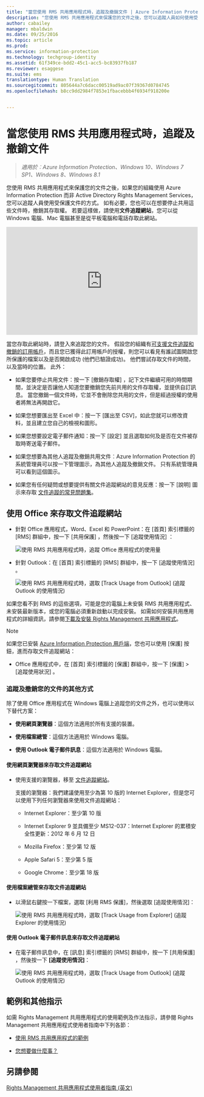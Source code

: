 ```yaml
---
title: "當您使用 RMS 共用應用程式時，追蹤及撤銷文件 | Azure Information Protection"
description: "您使用 RMS 共用應用程式來保護您的文件之後，您可以追蹤人員如何使用受保護的文件。 如有必要，您也可以在想要停止共用這些文件時，撤銷其存取權。"
author: cabailey
manager: mbaldwin
ms.date: 09/25/2016
ms.topic: article
ms.prod: 
ms.service: information-protection
ms.technology: techgroup-identity
ms.assetid: 61f349ce-bdd2-45c1-acc5-bc83937fb187
ms.reviewer: esaggese
ms.suite: ems
translationtype: Human Translation
ms.sourcegitcommit: 805644a7c6dacc00519ad9ac07f39367d0784745
ms.openlocfilehash: b8cc9dd2984f7853e1fbacebbb4f6934f918200e


---
```


# 當您使用 RMS 共用應用程式時，追蹤及撤銷文件

>*適用於︰Azure Information Protection、Windows 10、Windows 7 SP1、Windows 8、Windows 8.1*

您使用 RMS 共用應用程式來保護您的文件之後，如果您的組織使用 Azure Information Protection 而非 Active Directory Rights Management Services，您可以追蹤人員使用受保護文件的方式。 如有必要，您也可以在想要停止共用這些文件時，撤銷其存取權。 若要這樣做，請使用**文件追蹤網站**，您可以從 Windows 電腦、Mac 電腦甚至是從平板電腦和電話存取此網站。

<div style="padding-top: 56.25%; position: relative; width: 100%;">
<iframe style="position: absolute;top: 0;left: 0;right: 0;bottom: 0;" width="100%" height="100%" src="https://channel9.msdn.com/Series/Information-Protection/Azure-RMS-Document-Tracking-and-Revocation/player" frameborder="0" allowfullscreen></iframe>
</div>

當您存取此網站時，請登入來追蹤您的文件。 假設您的組織有[可支援文件追蹤和撤銷的訂用帳戶](https://go.microsoft.com/fwlink/?LinkId=827589)，而且您已獲得此訂用帳戶的授權，則您可以看見有誰試圖開啟您所保護的檔案以及是否開啟成功 (他們已驗證成功)。 他們嘗試存取文件的時間，以及當時的位置。 此外：

-   如果您要停止共用文件：按一下 [撤銷存取權] ，記下文件繼續可用的時間期間，並決定是否讓他人知道您要撤銷您先前共用的文件存取權，並提供自訂訊息。 當您撤銷一個文件時，它並不會刪除您共用的文件，但是經過授權的使用者將無法再開啟它。

-   如果您想要匯出至 Excel 中：按一下 [匯出至 CSV]，如此您就可以修改資料，並且建立您自己的檢視和圖形。

-   如果您想要設定電子郵件通知：按一下 [設定]  並且選取如何及是否在文件被存取時寄送電子郵件。

- 如果您想要為其他人追蹤及撤銷共用文件︰Azure Information Protection 的系統管理員可以按一下管理圖示，為其他人追蹤及撤銷文件。 只有系統管理員可以看到這個圖示。

-   如果您有任何疑問或想要提供有關文件追蹤網站的意見反應：按一下 [說明] 圖示來存取 [文件追蹤的常見問題集](http://go.microsoft.com/fwlink/?LinkId=523977)。

## 使用 Office 來存取文件追蹤網站

-   針對 Office 應用程式，Word、Excel 和 PowerPoint：在 [首頁]  索引標籤的 [RMS]  群組中，按一下 [共用保護] ，然後按一下 [追蹤使用情況] ：

    ![使用 RMS 共用應用程式時，追蹤 Office 應用程式的使用量 ](../media/ADRMS_MSRMSApp_OfficeToolbarTrackUsage.png)

-   針對 Outlook：在 [首頁]  索引標籤的 [RMS]   群組中，按一下 [追蹤使用情況] 。

    ![使用 RMS 共用應用程式時，選取 [Track Usage from Outlook] (追蹤 Outlook 的使用情況) ](../media/ADRMS_MSRMSApp_OutlookTrackUsage.png)

如果您看不到 RMS 的這些選項，可能是您的電腦上未安裝 RMS 共用應用程式、未安裝最新版本，或您的電腦必須重新啟動以完成安裝。 如需如何安裝共用應用程式的詳細資訊，請參閱[下載及安裝 Rights Management 共用應用程式](install-sharing-app.md)。

> [!NOTE] 
> 如果您已安裝 [Azure Information Protection 用戶端](../rms-client/info-protect-client.md)，您也可以使用 [保護] 按鈕，進而存取文件追蹤網站： 
> 
> - Office 應用程式中，在 [首頁] 索引標籤的 [保護] 群組中，按一下 [保護] >  [追蹤使用狀況] 。 

### 追蹤及撤銷您的文件的其他方式
除了使用 Office 應用程式在 Windows 電腦上追蹤您的文件之外，也可以使用以下替代方案：

-   **使用網頁瀏覽器**：這個方法適用於所有支援的裝置。

-   **使用檔案總管**：這個方法適用於 Windows 電腦。

-   **使用 Outlook 電子郵件訊息**：這個方法適用於 Windows 電腦。

#### 使用網頁瀏覽器來存取文件追蹤網站

-   使用支援的瀏覽器，移至 [文件追蹤網站](http://go.microsoft.com/fwlink/?LinkId=529562)。

    支援的瀏覽器：我們建議使用至少為第 10 版的 Internet Explorer，但是您可以使用下列任何瀏覽器來使用文件追蹤網站：

    -   Internet Explorer：至少第 10 版

    -   Internet Explorer 9 並具備至少 MS12-037：Internet Explorer 的累積安全性更新：2012 年 6 月 12 日

    -   Mozilla Firefox：至少第 12 版

    -   Apple Safari 5：至少第 5 版

    -   Google Chrome：至少第 18 版

#### 使用檔案總管來存取文件追蹤網站

-   以滑鼠右鍵按一下檔案，選取 [利用 RMS 保護]，然後選取 [追蹤使用情況]：

    ![使用 RMS 共用應用程式時，選取 [Track Usage from Explorer] (追蹤 Explorer 的使用情況)](../media/ADRMS_MSRMSApp_ExplorerTrackUsage.png)

#### 使用 Outlook 電子郵件訊息來存取文件追蹤網站

-   在電子郵件訊息中，在 [訊息]  索引標籤的 [RMS]   群組中，按一下 [共用保護] ，然後按一下 **[追蹤使用情況]**：

    ![使用 RMS 共用應用程式時，選取 [Track Usage from Outlook] (追蹤 Outlook 的使用情況)](../media/ADRMS_MSRMSApp_OutlookMessageTrackUsage.png)

## 範例和其他指示
如需 Rights Management 共用應用程式的使用範例及作法指示，請參閱 Rights Management 共用應用程式使用者指南中下列各節：

-   [使用 RMS 共用應用程式的範例](sharing-app-user-guide.md#examples-for-using-the-rms-sharing-application)

-   [您想要做什麼事？](sharing-app-user-guide.md#what-do-you-want-to-do)

## 另請參閱
[Rights Management 共用應用程式使用者指南 (英文)](sharing-app-user-guide.md)



<!--HONumber=Sep16_HO4-->


